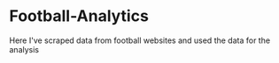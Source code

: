 # Football-Analytics
Here I've scraped data from football websites and used the data for the analysis

